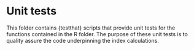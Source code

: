 # Unit tests

This folder contains {testthat} scripts that provide unit tests for the
functions contained in the R folder. The purpose of these unit tests is
to quality assure the code underpinning the index calculations.